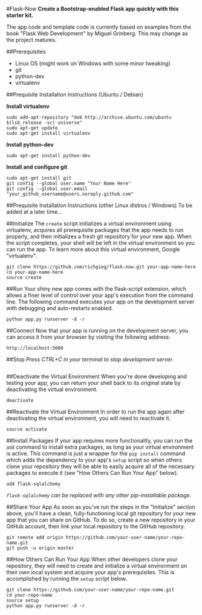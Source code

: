 #Flask-Now
**Create a Bootstrap-enabled Flask app quickly with this starter kit.**

The app
code and template code is currently based on examples from the book
"Flask Web Development" by Miguel Grinberg. This may change as the project
matures.


##Prerequisites
- Linux OS (might work on Windows with some minor tweaking)
- git
- python-dev
- virtualenv


##Prequisite Installation Instructions (Ubuntu / Debian)

**Install virtualenv**
```
sudo add-apt-repository "deb http://archive.ubuntu.com/ubuntu $(lsb_release -sc) universe"
sudo apt-get update
sudo apt-get install virtualenv
```

**Install python-dev**
```
sudo apt-get install python-dev
```

**Install and configure git**
```
sudo apt-get install git
git config --global user.name "Your Name Here"
git config --global user.email "your_github_username@users.noreply.github.com"
```


##Prequisite Installation Instructions (other Linux distros / Windows)
To be added at a later time...


##Initialize
The ```create``` script initializes a virtual environment using virtualenv,
acquires all prerequisite packages that the app needs to run properly, and
then initializes a fresh git repository for your new app. When the script
completes, your shell will be left in the virtual environment so you can
run the app. To learn more about this virtual environment, Google "virtualenv".
```
git clone https://github.com/richgieg/flask-now.git your-app-name-here
cd your-app-name-here
source create
```


##Run
Your shiny new app comes with the flask-script extension, which allows a
finer level of control over your app's execution from the command line. The
following command executes your app on the development server with debugging
and auto-restarts enabled.
```
python app.py runserver -d -r
```


##Connect
Now that your app is running on the development server, you can access it
from your browser by visiting the following address:
```
http://localhost:5000
```


##Stop
*Press CTRL+C in your terminal to stop development server.*
```
```


##Deactivate the Virtual Environment
When you're done developing and testing your app, you can return your shell
back to its original state by deactivating the virtual environment.
```
deactivate
```


##Reactivate the Virtual Environment
In order to run the app again after deactivating the virtual environment, you
will need to reactivate it.
```
source activate
```


##Install Packages
If your app requires more functionality, you can run the ```add``` command to 
install extra packages, as long as your virtual environment is active. This
command is just a wrapper for the ```pip install``` command which adds the
dependency to your app's ```setup``` script so when others
clone your repository they will be able to easily acquire all of the necessary
packages to execute it (see "How Others Can Run Your App" below).
```
add flask-sqlalchemy
```
*```flask-sqlalchemy``` can be replaced with any other pip-installable package.*

##Share Your App
As soon as you've run the steps in the "Initialize" section above, you'll have a clean,
fully-functioning local git repository for your new app that you can share on GitHub.
To do so, create a new repository in your GitHub account, then link your local
repository to the GitHub repository.
```
git remote add origin https://github.com/your-user-name/your-repo-name.git
git push -u origin master
```

##How Others Can Run Your App
When other developers clone your repository, they will need to create and initialize a
virtual environment on their own local system and acquire your app's prerequisites. This
is accomplished by running the ```setup``` script below.
```
git clone https://github.com/your-user-name/your-repo-name.git
cd your-repo-name
source setup
python app.py runserver -d -r
```
